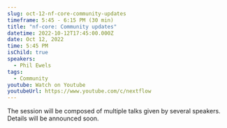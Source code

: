 ```yaml
---
slug: oct-12-nf-core-community-updates
timeframe: 5:45 - 6:15 PM (30 min)
title: "nf-core: Community updates"
datetime: 2022-10-12T17:45:00.000Z
date: Oct 12, 2022
time: 5:45 PM
isChild: true
speakers:
  - Phil Ewels
tags:
  - Community
youtube: Watch on Youtube
youtubeUrl: https://www.youtube.com/c/nextflow
---
```

The session will be composed of multiple talks given by several speakers. Details will be announced soon.
